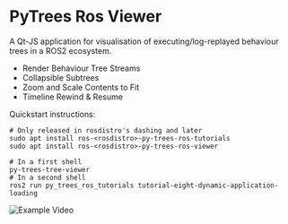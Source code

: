 # PyTrees Ros Viewer

A Qt-JS application for visualisation of executing/log-replayed behaviour trees
in a ROS2 ecosystem.

* Render Behaviour Tree Streams
* Collapsible Subtrees
* Zoom and Scale Contents to Fit
* Timeline Rewind & Resume

Quickstart instructions:

```
# Only released in rosdistro's dashing and later
sudo apt install ros-<rosdistro>-py-trees-ros-tutorials
sudo apt install ros-<rosdistro>-py-trees-ros-viewer

# In a first shell
py-trees-tree-viewer
# In a second shell
ros2 run py_trees_ros_tutorials tutorial-eight-dynamic-application-loading
```

![Example Video](images/trees.png?raw=true "Rendering Trees w/ Timeline")
